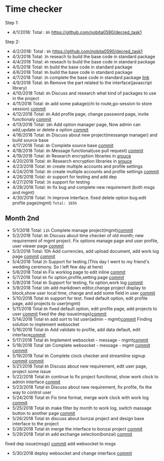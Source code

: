 # Time checker

Step 1:
 
- 4/1/2018: 
Total : `8h` https://github.com/nobita0590/decred_task1

Step 2:

- 4/2/2018:
Total : `8h` https://github.com/nobita0590/decred_task1
- 4/3/2018
Total: `3h` reseach to build the base code in standard package
- 4/4/2018
Total: `4h` reseach to build the base code in standard package
- 4/5/2018
Total: `9h` build the base code in standard package
- 4/6/2018
Total: `9h` build the base code in standard package
- 4/7/2018
Total: `3h` complete the base code in standard package
[link](https://gitlab.com/raedah/mgmt/tree/skynet)
- 4/9/2018
Total: `8h` Remove the part related to the interface(javascript library)
- 4/10/2018
Total: `8h` Discuss and research what kind of packages to use in the project
- 4/11/2018
Total: `8h` add some pakage(chi to route,go-session to store session)
[commit](https://gitlab.com/raedah/mgmt/commit/924a5002fb04c92adc47bf150a838ffe8027506d)
- 4/12/2018
Total: `8h` Add profile page, change password page, invite functionaly
[commit](https://gitlab.com/raedah/mgmt/commit/d1524bff0b9bd45d6c5b633e7c9bb9d659c7899b)
- 4/13/2018
Total: `10h` Add option manager page, Now admin can add,update or delete a option
[commit](https://gitlab.com/raedah/mgmt/commit/4830490050daf54e2f2eb5a6163785a5711c3346)
- 4/16/2018
Total: `8h` Discuss about new project(messange manager) and build source base
- 4/17/2018
Total: `8h` Complete source base
[commit](https://github.com/nobita0590/msgs/commit/59eedcdb4548c40d1d49688de4ca8473c8ef3328)
- 4/18/2018
Total: `8h` Message functional(use pull request)
[commit](https://github.com/nobita0590/msgs/commit/08a01ca1bf40e3dfea1fe755067783830a5bcc5a)
- 4/19/2018
Total: `8h` Research encryption libraries in [srouce](http://github.com/companyzero/zkc)
- 4/20/2018
Total: `8h` Research encryption libraries in [srouce](http://github.com/companyzero/zkc)
- 4/23/2018
Total: `8h` create multiple accounts and profile settings
- 4/24/2018
Total: `8h` create multiple accounts and profile settings [commit](https://github.com/nobita0590/msgs/commit/59e760a8a4856283a5b7b286eda9d66afa4908dc)
- 4/26/2018
Total: `4h` support for testing and add dep 
- 4/27/2018
Total: `3h` support for testing
- 4/28/2018
Total: `9h` fix bug and complete new requirement (both msgs and mgmt)
- 4/30/2018
Total: `7h` improve interface. fixed delete option bug.edit profile page(mgmt)
`Total: 165h`
## Month 2nd
- 5/1/2018
Total: `11h` Complete manage project(mgmt)[commit](https://gitlab.com/raedah/mgmt/commit/d5d047eac1ce6e7c01a0752d2f7f85938d7efb18)
- 5/2/2018
Total: `8h` Discuss about time checker of old month; new requirement of mgmt project. 
Fix options manage page and user profile, user viewer page [commit](https://gitlab.com/raedah/mgmt/commit/2f37876a6696f752f1a040301ad793c58442e938)
- 5/3/2018
Total: 10h Add currencies, add upload document, add work log page
[commit](https://gitlab.com/raedah/mgmt/commit/ca186d16b0b2d02a12739b452c8975d7a61278e3)
[commit](https://gitlab.com/raedah/mgmt/commit/95f4df36b3247f9e2f605e17dd8056c91866f0c1)
- 5/4/2018
Total `2h` Support for testing.(This day I went to my friend's wedding ceremony. So I left few day at here)
- 5/6/2018
Total `6h` Fix worklog page to edit inline
[commit](https://gitlab.com/raedah/mgmt/commit/383198d53f2a6c52fe4b79ef24eea509928c9234)
- 5/7/2018
Total `8h` fix option,profile,setting page
[commit](https://gitlab.com/raedah/mgmt/commit/28f34d8ccc1ac612f29f77a1e23e3947a4493c27)
- 5/8/2018
Total `8h` Support for testing, fix option,work log
[commit](https://gitlab.com/raedah/mgmt/commit/28f34d8ccc1ac612f29f77a1e23e3947a4493c27)
- 5/9/2018
Total `10h` add markdown editor,change project display to block,show user local time,
change and add some field in user
[commit](https://gitlab.com/raedah/mgmt/commit/00afb19bc1d8d5cb1f1661f19d1ad661610e537a)
- 5/10/2018
Total `8h` support for test. fixed default option, edit profile page, add projects to user(mgmt)
- 5/11/2018
Total `8h` fixed default option, edit profile page, add projects to user
[commit](https://gitlab.com/raedah/mgmt/commit/576621848204cc206f2c9411ba23ce153de8154c)
fixed the dep issue(msgs)[commit](https://gitlab.com/raedah/msgs/commit/eff76c4234cb43da233e6807a4c0cb6a792d0c05)
- 5/14/2018
Total `6h` 
add sort to list user(admin - mgmt)[commit](https://gitlab.com/raedah/mgmt/commit/a2f72b024adcf416413ace943d8deb1ecda311de)
Finding solution to implement websocket
- 5/16/2018
Total `8h` 
Add validate to profile, add data default, edit interface[commit](https://gitlab.com/raedah/mgmt/commit/d0520785cfa0f8a350db41d5a610f36827703d42)
- 5/17/2018
Total `8h` 
Implement websocket - message - mgmt[commit](https://gitlab.com/raedah/mgmt/commit/721efd355da7f0787832b498d6fa8ffc26ebaced)
- 5/18/2018
Total `10h` 
Complete websocket - message - mgmt
[commit](https://gitlab.com/raedah/mgmt/commit/0503e8b8ffd39be17899a54495cbf1a998c83a47)
[commit](https://gitlab.com/raedah/mgmt/commit/c1f92c7ab853d4abde07c6514a06986a154045a6)
- 5/19/2018
Total `9h` 
Complete clock checker and streamline signup
[commit](https://gitlab.com/raedah/mgmt/commit/38695d6e2248a31f17e42069e46d1111806089f7)
[commit](https://gitlab.com/raedah/mgmt/commit/aab680cd9fb5ca3e8d420ea7bd5b19944c7b417c)
- 5/21/2018
Total `8h` Discuss about new requirement, edit user page, project some issue
- 5/22/2018
Total `8h` continue to fix project functional, show work clock to admin interface
[commit](https://gitlab.com/raedah/mgmt/commit/3ff848174e1870587c910480653ebb52ec335c4b)
- 5/23/2018
Total `8h` Discuss about new requirement, fix profile, fix the way to control user
- 5/24/2018
Total `8h` Fix time format, merge work clock with work log
[commit](https://gitlab.com/raedah/mgmt/commit/3ff848174e1870587c910480653ebb52ec335c4b)
- 5/25/2018
Total `8h` make filter by month to work log, switch massage button to another page
[commit](https://gitlab.com/raedah/mgmt/commit/0005c42995f43b17365799b15450b80a545336ac)
- 5/26/2018
Total `8h` discuss about bonzai project and design base interface to the project
- 5/28/2018
Total `8h` merge the interface to bonzai project
[commit](https://gitlab.com/raedah/bonzai-web/commit/8f6f754341f5c331b488dd067415b1206da83f99)
- 5/29/2018
Total `8h` add exchange selection(bonzai)
[commit](https://gitlab.com/raedah/bonzai-web/commit/81f746204be937e620335d1e785044a5711c4b15)

fixed dep issue(msgs) [commit](https://gitlab.com/raedah/msgs/commit/45210aec0496c11210406322917072a81b1b3707)
add websocket to msgs
- 5/30/2018 deploy websocket and change interface [commit](https://gitlab.com/raedah/msgs/commit/5a1790d184fd70d05a7220ae7127386ed565217d)